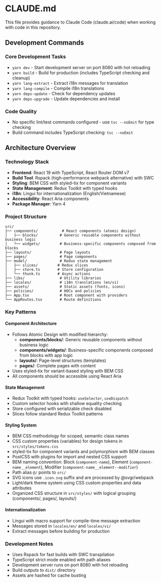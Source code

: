 # CLAUDE.md

This file provides guidance to Claude Code (claude.ai/code) when working with code in this repository.

## Development Commands

### Core Development Tasks
- `yarn dev` - Start development server on port 8080 with hot reloading
- `yarn build` - Build for production (includes TypeScript checking and cleanup)
- `yarn lang-extract` - Extract i18n messages for translation
- `yarn lang-compile` - Compile i18n translations
- `yarn deps-update` - Check for dependency updates
- `yarn deps-upgrade` - Update dependencies and install

### Code Quality
- No specific lint/test commands configured - use `tsc --noEmit` for type checking
- Build command includes TypeScript checking: `tsc --noEmit`

## Architecture Overview

### Technology Stack
- **Frontend**: React 19 with TypeScript, React Router DOM v7
- **Build Tool**: Rspack (high-performance webpack alternative) with SWC
- **Styling**: BEM CSS with styled-tix for component variants
- **State Management**: Redux Toolkit with typed hooks
- **i18n**: Lingui for internationalization (English/Vietnamese)
- **Accessibility**: React Aria components
- **Package Manager**: Yarn 4

### Project Structure
```
src/
├── components/           # React components (atomic design)
│   ├── blocks/          # Generic reusable components without business logic
│   └── widgets/         # Business-specific components composed from blocks
├── layouts/             # Page layouts
├── pages/               # Page components
├── model/               # Redux state management
│   ├── slices/         # Redux slices
│   ├── store.ts        # Store configuration
│   └── thunk.ts        # Async actions
├── libs/                # Utility libraries
├── locales/             # i18n translations (en/vi)
├── assets/              # Static assets (fonts, icons)
├── policies/            # HOCs and policies
├── App.tsx              # Root component with providers
└── AppRoutes.tsx        # Route definitions
```

### Key Patterns

#### Component Architecture
- Follows Atomic Design with modified hierarchy:
  - **components/blocks/**: Generic reusable components without business logic
  - **components/widgets/**: Business-specific components composed from blocks with app logic
  - **layouts/**: Page-level structures (templates)
  - **pages/**: Complete pages with content
- Uses styled-tix for variant-based styling with BEM CSS
- All components should be accessible using React Aria

#### State Management
- Redux Toolkit with typed hooks: `useSelector`, `useDispatch`
- Custom selector hooks with shallow equality checking
- Store configured with serializable check disabled
- Slices follow standard Redux Toolkit patterns

#### Styling System
- BEM CSS methodology for scoped, semantic class names
- CSS custom properties (variables) for design tokens in `src/styles/tokens.css`
- styled-tix for component variants and polymorphism with BEM classes
- PostCSS with plugins for import and nested CSS support
- BEM naming convention: Block (`component-name`), Element (`component-name__element`), Modifier (`component-name__element--modifier`)
- Path alias `@/` points to `src/`
- SVG icons use `.icon.svg` suffix and are processed by @svgr/webpack
- Light/dark theme system using CSS custom properties and data attributes
- Organized CSS structure in `src/styles/` with logical grouping (components/, pages/, layouts/)

#### Internationalization
- Lingui with macro support for compile-time message extraction
- Messages stored in `locales/en/` and `locales/vi/`
- Extract messages before building for production

### Development Notes
- Uses Rspack for fast builds with SWC transpilation
- TypeScript strict mode enabled with path aliases
- Development server runs on port 8080 with hot reloading
- Build outputs to `dist/` directory
- Assets are hashed for cache busting
